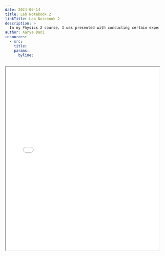 ```yaml
---
date: 2024-06-14
title: Lab Notebook 2
linkTitle: Lab Notebook 2
description: >
  In my Physics 2 course, I was presented with conducting certain experiments and documenting them, while also writing a full laboratory report. Check them out!
author: Aarya Dani 
resources:
  - src: 
    title: 
    params:
      byline: 
---
```


<style>
  .full-page-iframe {
    width: 100%;
    height: calc(100vh - 100px); /* Adjust as needed for your header/footer */
    border: none;
  }
</style>


<iframe src="/pdf/Dani_Aarya_Laboratory Notebook 2 (1).pdf" width="100%" height="600px">
    This browser does not support PDFs. Please download the PDF to view it: 
    <a href="/pdf/Dani_Aarya_Laboratory Notebook 2 (1).pdf">Download PDF</a>.
</iframe>
